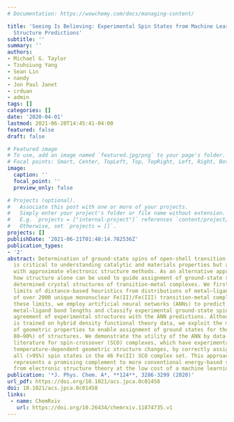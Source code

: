 ```yaml
---
# Documentation: https://wowchemy.com/docs/managing-content/

title: 'Seeing Is Believing: Experimental Spin States from Machine Learning Model
  Structure Predictions'
subtitle: ''
summary: ''
authors:
- Michael G. Taylor
- Tzuhsiung Yang
- Sean Lin
- nandy
- Jon Paul Janet
- crduan
- admin
tags: []
categories: []
date: '2020-04-01'
lastmod: 2021-06-20T14:45:41-04:00
featured: false
draft: false

# Featured image
# To use, add an image named `featured.jpg/png` to your page's folder.
# Focal points: Smart, Center, TopLeft, Top, TopRight, Left, Right, BottomLeft, Bottom, BottomRight.
image:
  caption: ''
  focal_point: ''
  preview_only: false

# Projects (optional).
#   Associate this post with one or more of your projects.
#   Simply enter your project's folder or file name without extension.
#   E.g. `projects = ["internal-project"]` references `content/project/deep-learning/index.md`.
#   Otherwise, set `projects = []`.
projects: []
publishDate: '2021-06-21T01:48:14.782536Z'
publication_types:
- '2'
abstract: Determination of ground-state spins of open-shell transition-metal complexes
  is critical to understanding catalytic and materials properties but also challenging
  with approximate electronic structure methods. As an alternative approach, we demonstrate
  how structure alone can be used to guide assignment of ground-state spin from experimentally
  determined crystal structures of transition-metal complexes. We first identify the
  limits of distance-based heuristics from distributions of metal–ligand bond lengths
  of over 2000 unique mononuclear Fe(II)/Fe(III) transition-metal complexes. To overcome
  these limits, we employ artificial neural networks (ANNs) to predict spin-state-dependent
  metal–ligand bond lengths and classify experimental ground-state spins based on
  agreement of experimental structures with the ANN predictions. Although the ANN
  is trained on hybrid density functional theory data, we exploit the method-insensitivity
  of geometric properties to enable assignment of ground states for the majority (ca.
  80–90%) of structures. We demonstrate the utility of the ANN by data-mining the
  literature for spin-crossover (SCO) complexes, which have experimentally observed
  temperature-dependent geometric structure changes, by correctly assigning almost
  all (>95%) spin states in the 46 Fe(II) SCO complex set. This approach
  represents a promising complement to more conventional energy-based spin-state assignment
  from electronic structure theory at the low cost of a machine learning model.
publication: '*J. Phys. Chem. A*, **124**, 3286-3299 (2020)'
url_pdf: https://doi.org/10.1021/acs.jpca.0c01458
doi: 10.1021/acs.jpca.0c01458
links:
 - name: ChemRxiv
   url: https://doi.org/10.26434/chemrxiv.11874735.v1
---
```

